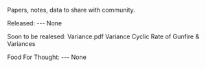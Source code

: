 Papers, notes, data to share with community.

Released:
  ---                     None

Soon to be realesed:
  Variance.pdf            Variance            Cyclic Rate of Gunfire & Variances               

Food For Thought:
	---	                    None


